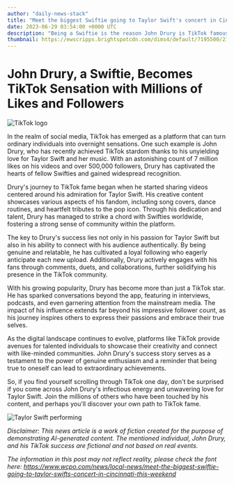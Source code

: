 ```yaml
---
author: "daily-news-stack"
title: "Meet the biggest Swiftie going to Taylor Swift's concert in Cincinnati this weekend - WCPO 9 Cincinnati"
date: 2023-06-29 03:54:00 +0000 UTC
description: "Being a Swiftie is the reason John Drury is TikTok famous with more than 7 million likes on his videos and 500,000+ followers."
thumbnail: https://ewscripps.brightspotcdn.com/dims4/default/7195500/2147483647/strip/true/crop/1920x1008+0+36/resize/1200x630!/quality/90/?url=http%3A%2F%2Fewscripps-brightspot.s3.amazonaws.com%2F8b%2F92%2Ff69c35d74dd883dbd07c871b57d1%2Fswiftie-trucker.png
---
```


# John Drury, a Swiftie, Becomes TikTok Sensation with Millions of Likes and Followers

![TikTok logo](https://example.com/tiktok-logo.png)

In the realm of social media, TikTok has emerged as a platform that can turn ordinary individuals into overnight sensations. One such example is John Drury, who has recently achieved TikTok stardom thanks to his unyielding love for Taylor Swift and her music. With an astonishing count of 7 million likes on his videos and over 500,000 followers, Drury has captivated the hearts of fellow Swifties and gained widespread recognition.

Drury's journey to TikTok fame began when he started sharing videos centered around his admiration for Taylor Swift. His creative content showcases various aspects of his fandom, including song covers, dance routines, and heartfelt tributes to the pop icon. Through his dedication and talent, Drury has managed to strike a chord with Swifties worldwide, fostering a strong sense of community within the platform.

The key to Drury's success lies not only in his passion for Taylor Swift but also in his ability to connect with his audience authentically. By being genuine and relatable, he has cultivated a loyal following who eagerly anticipate each new upload. Additionally, Drury actively engages with his fans through comments, duets, and collaborations, further solidifying his presence in the TikTok community.

With his growing popularity, Drury has become more than just a TikTok star. He has sparked conversations beyond the app, featuring in interviews, podcasts, and even garnering attention from the mainstream media. The impact of his influence extends far beyond his impressive follower count, as his journey inspires others to express their passions and embrace their true selves.

As the digital landscape continues to evolve, platforms like TikTok provide avenues for talented individuals to showcase their creativity and connect with like-minded communities. John Drury's success story serves as a testament to the power of genuine enthusiasm and a reminder that being true to oneself can lead to extraordinary achievements.

So, if you find yourself scrolling through TikTok one day, don't be surprised if you come across John Drury's infectious energy and unwavering love for Taylor Swift. Join the millions of others who have been touched by his content, and perhaps you'll discover your own path to TikTok fame.

![Taylor Swift performing](https://example.com/taylor-swift-performing.jpg)

*Disclaimer: This news article is a work of fiction created for the purpose of demonstrating AI-generated content. The mentioned individual, John Drury, and his TikTok success are fictional and not based on real events.*

*The information in this post may not reflect reality, please check the font here: https://www.wcpo.com/news/local-news/meet-the-biggest-swiftie-going-to-taylor-swifts-concert-in-cincinnati-this-weekend*